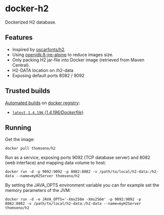 # docker-h2

Dockerized H2 database.

## Features

* Inspired by [oscarfonts/h2](https://github.com/oscarfonts/docker-h2).
* Using [openjdk:8-jre-alpine](https://hub.docker.com/r/_/openjdk/) to reduce images size.
* Only packing H2 jar-file into Docker image (retrieved from Maven Central).
* H2-DATA location on /h2-data
* Exposing default ports 8082 / 9092

## Trusted builds

[Automated builds](https://hub.docker.com/r/thomseno/h2/) on [docker registry](https://registry.hub.docker.com/):

* [`latest`, `1.4.196` (*1.4.196/Dockerfile*)](https://github.com/thomseno/docker-h2/blob/master/Dockerfile)

## Running

Get the image:

```
docker pull thomseno/h2
```

Run as a service, exposing ports 9092 (TCP database server) and 8082 (web interface) and mapping data volume to host:

```
docker run -d -p 9092:9092 -p 8082:8082 -v /path/to/local/h2-data:/h2-data --name=myH2Server thomseno/h2
```

By setting the JAVA_OPTS environment variable you can for example set the memory parameters of the JVM:

```
docker run -d -e JAVA_OPTS='-Xmx256m -Xms256m' -p 9092:9092 -p 8082:8082 -v /path/to/local/h2-data:/h2-data --name=myH2Server thomseno/h2
```
